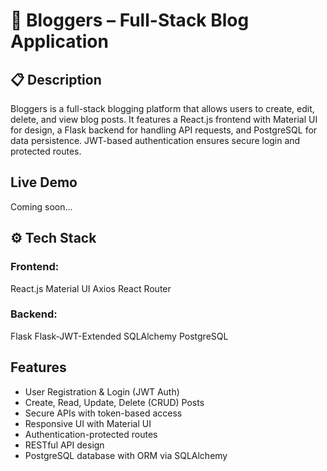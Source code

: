 # 📝 Bloggers – Full-Stack Blog Application

## 📋 Description
Bloggers is a full-stack blogging platform that allows users to create, edit, delete, and view blog posts. It features a React.js frontend with Material UI for design, a Flask backend for handling API requests, and PostgreSQL for data persistence. JWT-based authentication ensures secure login and protected routes.

## Live Demo
Coming soon... 

## ⚙️ Tech Stack

### Frontend:
React.js
Material UI
Axios
React Router

### Backend:
Flask
Flask-JWT-Extended
SQLAlchemy
PostgreSQL

## Features

- User Registration & Login (JWT Auth)
- Create, Read, Update, Delete (CRUD) Posts
- Secure APIs with token-based access
- Responsive UI with Material UI
- Authentication-protected routes
- RESTful API design
- PostgreSQL database with ORM via SQLAlchemy


